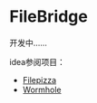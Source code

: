 # FileBridge

开发中……

idea参阅项目：

- [Filepizza](https://filepizza.tralbi.net/)
- [Wormhole](https://wormhole.app/)
